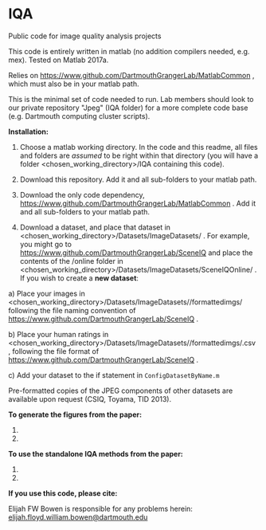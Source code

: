 # IQA
Public code for image quality analysis projects

This code is entirely written in matlab (no addition compilers needed, e.g. mex). Tested on Matlab 2017a.

Relies on https://www.github.com/DartmouthGrangerLab/MatlabCommon , which must also be in your matlab path.

This is the minimal set of code needed to run. Lab members should look to our private repository "Jpeg" (IQA folder) for a more complete code base (e.g. Dartmouth computing cluster scripts).

**Installation:**

1) Choose a matlab working directory. In the code and this readme, all files and folders are *assumed* to be right within that directory (you will have a folder <chosen_working_directory>/IQA containing this code).

2) Download this repository. Add it and all sub-folders to your matlab path.

3) Download the only code dependency, https://www.github.com/DartmouthGrangerLab/MatlabCommon . Add it and all sub-folders to your matlab path.

4) Download a dataset, and place that dataset in <chosen_working_directory>/Datasets/ImageDatasets/<datasetname> . For example, you might go to https://www.github.com/DartmouthGrangerLab/SceneIQ and place the contents of the /online folder in <chosen_working_directory>/Datasets/ImageDatasets/SceneIQOnline/ . If you wish to create a **new dataset**:
  
  a) Place your images in <chosen_working_directory>/Datasets/ImageDatasets/<newdatasetname>/formattedimgs/ following the file naming convention of https://www.github.com/DartmouthGrangerLab/SceneIQ .
  
  b) Place your human ratings in <chosen_working_directory>/Datasets/ImageDatasets/<newdatasetname>/formattedimgs/<filename>.csv , following the file format of https://www.github.com/DartmouthGrangerLab/SceneIQ .
  
  c) Add your dataset to the if statement in ```ConfigDatasetByName.m```
  
  Pre-formatted copies of the JPEG components of other datasets are available upon request (CSIQ, Toyama, TID 2013).

**To generate the figures from the paper:**

1) <todo>
  
2) <todo>
  
**To use the standalone IQA methods from the paper:**

1) <todo>
  
2) <todo>

**If you use this code, please cite:**

<todo>

Elijah FW Bowen is responsible for any problems herein: elijah.floyd.william.bowen@dartmouth.edu
